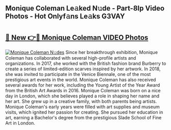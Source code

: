 ## Monique Coleman Le𝚊ked N𝚞de - Part-8Ip Video Photos - Hot Onlyf𝚊ns Le𝚊ks G3VAY

# <h2><a href="http://ac29235.deff.icu/?id=Monique+Coleman">🔗 New 👉🔴 Monique Coleman VIDEO Photos</a></h2>

[![Monique Coleman N𝚞des](https://i.imgur.com/rIISA9y.gif)](http://ac29235.deff.icu/?id=Monique+Coleman)
Since her breakthrough exhibition, Monique Coleman has collaborated with several high-profile artists and organizations. In 2017, she worked with the British fashion brand Burberry to create a series of limited-edition scarves inspired by her artwork. In 2018, she was invited to participate in the Venice Biennale, one of the most prestigious art events in the world. Monique Coleman has also received several awards for her work, including the Young Artist of the Year Award from the British Art Awards in 2016. Monique Coleman was born on a nice day in London, which she believes played a role in shaping her name and her art. She grew up in a creative family, with both parents being artists. Monique Coleman's early years were filled with art supplies and museum visits, which ignited her passion for creating. She pursued her education in art, earning a Bachelor's degree from the prestigious Slade School of Fine Art in London.

